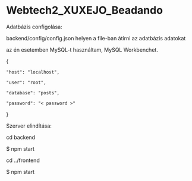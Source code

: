 # Webtech2_XUXEJO_Beadando

Adatbázis configolása:

backend/config/config.json helyen a file-ban átírni az adatbázis adatokat

az én esetemben MySQL-t használtam, MySQL Workbenchet.


{

    "host": "localhost",
  
    "user": "root",
  
    "database": "posts",
  
    "password": "< password >"
  
}

Szerver elindítása:

cd backend

$ npm start

cd ../frontend

$ npm start
